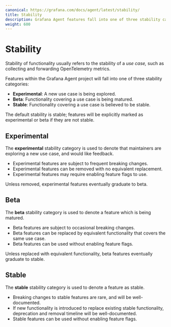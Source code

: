 ```yaml
---
canonical: https://grafana.com/docs/agent/latest/stability/
title: Stability
description: Grafana Agent features fall into one of three stability categories, experimental, beta, or stable
weight: 600
---
```


# Stability

Stability of functionality usually refers to the stability of a _use case,_
such as collecting and forwarding OpenTelemetry metrics.

Features within the Grafana Agent project will fall into one of three stability
categories:

* **Experimental**: A new use case is being explored.
* **Beta**: Functionality covering a use case is being matured.
* **Stable**: Functionality covering a use case is believed to be stable.

The default stability is stable; features will be explicitly marked as
experimental or beta if they are not stable.

## Experimental

The **experimental** stability category is used to denote that maintainers are
exploring a new use case, and would like feedback.

* Experimental features are subject to frequent breaking changes.
* Experimental features can be removed with no equivalent replacement.
* Experimental features may require enabling feature flags to use.

Unless removed, experimental features eventually graduate to beta.

## Beta

The **beta** stability category is used to denote a feature which is being
matured.

* Beta features are subject to occasional breaking changes.
* Beta features can be replaced by equivalent functionality that covers the
  same use case.
* Beta features can be used without enabling feature flags.

Unless replaced with equivalent functionality, beta features eventually
graduate to stable.

## Stable

The **stable** stability category is used to denote a feature as stable.

* Breaking changes to stable features are rare, and will be well-documented.
* If new functionality is introduced to replace existing stable functionality,
  deprecation and removal timeline will be well-documented.
* Stable features can be used without enabling feature flags.
